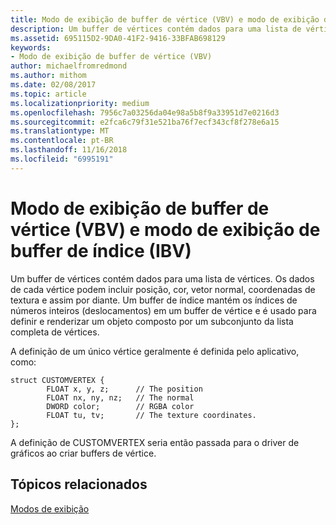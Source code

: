```yaml
---
title: Modo de exibição de buffer de vértice (VBV) e modo de exibição de buffer de índice (IBV)
description: Um buffer de vértices contém dados para uma lista de vértices.
ms.assetid: 695115D2-9DA0-41F2-9416-33BFAB698129
keywords:
- Modo de exibição de buffer de vértice (VBV)
author: michaelfromredmond
ms.author: mithom
ms.date: 02/08/2017
ms.topic: article
ms.localizationpriority: medium
ms.openlocfilehash: 7956c7a03256da04e98a5b8f9a33951d7e0216d3
ms.sourcegitcommit: e2fca6c79f31e521ba76f7ecf343cf8f278e6a15
ms.translationtype: MT
ms.contentlocale: pt-BR
ms.lasthandoff: 11/16/2018
ms.locfileid: "6995191"
---
```

# <a name="vertex-buffer-view-vbv-and-index-buffer-view-ibv"></a>Modo de exibição de buffer de vértice (VBV) e modo de exibição de buffer de índice (IBV)


Um buffer de vértices contém dados para uma lista de vértices. Os dados de cada vértice podem incluir posição, cor, vetor normal, coordenadas de textura e assim por diante. Um buffer de índice mantém os índices de números inteiros (deslocamentos) em um buffer de vértice e é usado para definir e renderizar um objeto composto por um subconjunto da lista completa de vértices.

A definição de um único vértice geralmente é definida pelo aplicativo, como:

``` syntax
struct CUSTOMVERTEX { 
        FLOAT x, y, z;      // The position
        FLOAT nx, ny, nz;   // The normal
        DWORD color;        // RGBA color
        FLOAT tu, tv;       // The texture coordinates. 
}; 
```

A definição de CUSTOMVERTEX seria então passada para o driver de gráficos ao criar buffers de vértice.

## <a name="span-idrelated-topicsspanrelated-topics"></a><span id="related-topics"></span>Tópicos relacionados


[Modos de exibição](views.md)

 

 




